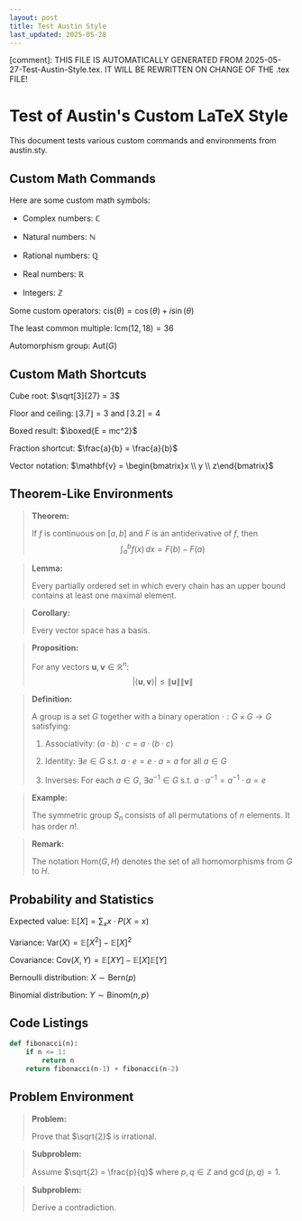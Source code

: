 ```yaml
---
layout: post
title: Test Austin Style
last_updated: 2025-05-28
---
```


[comment]: THIS FILE IS AUTOMATICALLY GENERATED FROM 2025-05-27-Test-Austin-Style.tex. IT WILL BE REWRITTEN ON CHANGE OF THE .tex FILE!

# Test of Austin's Custom LaTeX Style

This document tests various custom commands and environments from
austin.sty.

## Custom Math Commands

Here are some custom math symbols:

-   Complex numbers: $\mathbb{C}$

-   Natural numbers: $\mathbb{N}$

-   Rational numbers: $\mathbb{Q}$

-   Real numbers: $\mathbb{R}$

-   Integers: $\mathbb{Z}$

Some custom operators:
$\mathrm{cis}(\theta) = \cos(\theta) + i\sin(\theta)$

The least common multiple: $\mathrm{lcm}(12, 18) = 36$

Automorphism group: $\mathrm{Aut}(G)$

## Custom Math Shortcuts

Cube root: $\sqrt[3]{27} = 3$

Floor and ceiling: $\left\lfloor 3.7 \right\rfloor = 3$ and
$\left\lceil 3.2 \right\rceil = 4$

Boxed result: $\boxed{E = mc^2}$

Fraction shortcut: $\frac{a}{b} = \frac{a}{b}$

Vector notation: $\mathbf{v} = \begin{bmatrix}x \\ y \\ z\end{bmatrix}$

## Theorem-Like Environments

> **Theorem:**
>
> If $f$ is continuous on $[a,b]$ and $F$ is an antiderivative of $f$,
> then $$\int_a^b{f(x) \, dx} = F(b) - F(a)$$

> **Lemma:**
>
> Every partially ordered set in which every chain has an upper bound
> contains at least one maximal element.

> **Corollary:**
>
> Every vector space has a basis.

> **Proposition:**
>
> For any vectors $\mathbf{u}, \mathbf{v} \in \mathbb{R}^n$:
> $$|\langle \mathbf{u}, \mathbf{v} \rangle| \leq \|\mathbf{u}\| \|\mathbf{v}\|$$

> **Definition:**
>
> A group is a set $G$ together with a binary operation
> $\cdot: G \times G \to G$ satisfying:
>
> 1.  Associativity: $(a \cdot b) \cdot c = a \cdot(b \cdot c)$
>
> 2.  Identity:
>     $\exists e \in G \ \text{s.t.} \ a \cdot e = e \cdot a = a$ for
>     all $a \in G$
>
> 3.  Inverses: For each $a \in G$,
>     $\exists a^{-1} \in G \ \text{s.t.} \ a \cdot a^{-1} = a^{-1} \cdot a = e$

> **Example:**
>
> The symmetric group $S_n$ consists of all permutations of $n$
> elements. It has order $n!$.

> **Remark:**
>
> The notation $\mathrm{Hom}(G, H)$ denotes the set of all homomorphisms
> from $G$ to $H$.

## Probability and Statistics

Expected value: $\mathbb{E}{\left[X\right]} = \sum_{x} x \cdot P(X = x)$

Variance:
$\text{Var}\left(X\right) = \mathbb{E}{\left[X^2\right]} - \mathbb{E}{\left[X\right]}^2$

Covariance:
$\text{Cov}\left(X, Y\right) = \mathbb{E}{\left[XY\right]} - \mathbb{E}{\left[X\right]}\mathbb{E}{\left[Y\right]}$

Bernoulli distribution: $X \sim \text{Bern}\left(p\right)$

Binomial distribution: $Y \sim \text{Binom}\left(n, p\right)$

## Code Listings

```python
def fibonacci(n):
    if n <= 1:
        return n
    return fibonacci(n-1) + fibonacci(n-2)
```

## Problem Environment

> **Problem:**
>
> Prove that $\sqrt{2}$ is irrational.

> **Subproblem:**
>
> Assume $\sqrt{2} = \frac{p}{q}$ where $p, q \in \mathbb{Z}$ and
> $\gcd(p, q) = 1$.

> **Subproblem:**
>
> Derive a contradiction.

